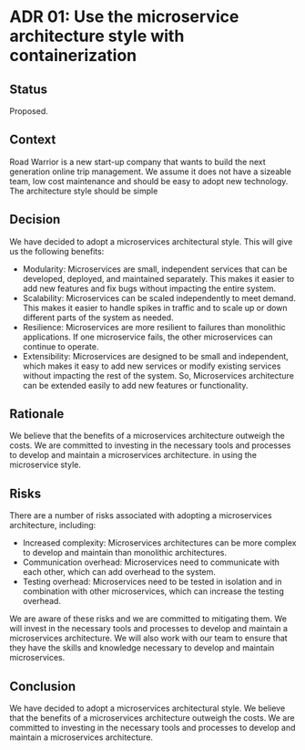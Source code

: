 # ADR 01: Use the microservice architecture style with containerization

## Status

Proposed.

## Context

Road Warrior is a new start-up company that wants to build the next generation online trip management. We assume it does not have a sizeable team, low cost maintenance and should be easy to adopt new technology. The architecture style should be simple

## Decision

We have decided to adopt a microservices architectural style. This will give us the following benefits:

- Modularity: Microservices are small, independent services that can be developed, deployed, and maintained separately. This makes it easier to add new features and fix bugs without impacting the entire system.
- Scalability: Microservices can be scaled independently to meet demand. This makes it easier to handle spikes in traffic and to scale up or down different parts of the system as needed.
- Resilience: Microservices are more resilient to failures than monolithic applications. If one microservice fails, the other microservices can continue to operate.
- Extensibility: Microservices are designed to be small and independent, which makes it easy to add new services or modify existing services without impacting the rest of the system. So, Microservices architecture can be extended easily to add new features or functionality.

## Rationale

We believe that the benefits of a microservices architecture outweigh the costs. We are committed to investing in the necessary tools and processes to develop and maintain a microservices architecture.
in using the microservice style.

## Risks

There are a number of risks associated with adopting a microservices architecture, including:

- Increased complexity: Microservices architectures can be more complex to develop and maintain than monolithic architectures.
- Communication overhead: Microservices need to communicate with each other, which can add overhead to the system.
- Testing overhead: Microservices need to be tested in isolation and in combination with other microservices, which can increase the testing overhead.

We are aware of these risks and we are committed to mitigating them. We will invest in the necessary tools and processes to develop and maintain a microservices architecture. We will also work with our team to ensure that they have the skills and knowledge necessary to develop and maintain microservices.

## Conclusion

We have decided to adopt a microservices architectural style. We believe that the benefits of a microservices architecture outweigh the costs. We are committed to investing in the necessary tools and processes to develop and maintain a microservices architecture.
